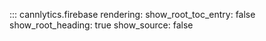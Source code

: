 ::: cannlytics.firebase
    rendering:
      show_root_toc_entry: false
      show_root_heading: true
      show_source: false
